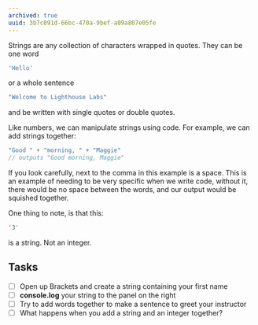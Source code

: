 ```yaml
---
archived: true
uuid: 3b7c091d-66bc-470a-9bef-a09a807e05fe
---
```


Strings are any collection of characters wrapped in quotes. They can be one word

```javascript
'Hello'
```

or a whole sentence

```javascript
"Welcome to Lighthouse Labs"
```
and be written with single quotes or double quotes.

Like numbers, we can manipulate strings using code. For example, we can add strings together:

```javascript
"Good " + "morning, " + "Maggie"
// outputs "Good morning, Maggie"
```

If you look carefully, next to the comma in this example is a space. This is an example of needing to be very specific when we write code, without it, there would be no space between the words, and our output would be squished together.

One thing to note, is that this:

```javascript
'3'
```
is a string. Not an integer.

## Tasks

- [ ] Open up Brackets and create a string containing your first name
- [ ] **console.log** your string to the panel on the right
- [ ] Try to add words together to make a sentence to greet your instructor
- [ ] What happens when you add a string and an integer together?
